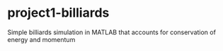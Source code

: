 # project1-billiards
Simple billiards simulation in MATLAB that accounts for conservation of energy and momentum

